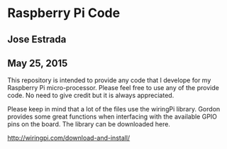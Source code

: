 # Raspberry Pi Code
## Jose Estrada
## May 25, 2015

This repository is intended to provide any code that I develope for my Raspberry Pi
micro-processor. Please feel free to use any of the provide code. No need to give 
credit but it is always appreciated.

Please keep in mind that a lot of the files use the wiringPi library. Gordon provides
some great functions when interfacing with the available GPIO pins on the board. The
library can be downloaded here.

http://wiringpi.com/download-and-install/
